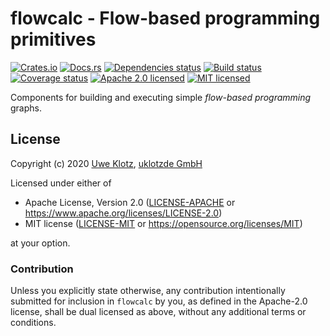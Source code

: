 # flowcalc - Flow-based programming primitives

[![Crates.io](https://img.shields.io/crates/v/flowcalc.svg)](https://crates.io/crates/flowcalc)
[![Docs.rs](https://docs.rs/flowcalc/badge.svg)](https://docs.rs/flowcalc/)
[![Dependencies status](https://deps.rs/repo/github/uklotzde/flowcalc/status.svg)](https://deps.rs/repo/github/uklotzde/flowcalc)
[![Build status](https://travis-ci.org/uklotzde/flowcalc.svg?branch=master)](https://travis-ci.org/uklotzde/flowcalc)
[![Coverage status](https://coveralls.io/repos/github/uklotzde/flowcalc/badge.svg?branch=master)](https://coveralls.io/github/uklotzde/flowcalc?branch=master)
[![Apache 2.0 licensed](https://img.shields.io/badge/license-Apache%202.0-blue.svg)](./LICENSE-APACHE)
[![MIT licensed](https://img.shields.io/badge/license-MIT-blue.svg)](./LICENSE-MIT)

Components for building and executing simple _flow-based programming_ graphs.

## License

Copyright (c) 2020 [Uwe Klotz](https://github.com/uklotzde), [uklotzde GmbH](https://github.com/uklotzde)

Licensed under either of

* Apache License, Version 2.0 ([LICENSE-APACHE](LICENSE-APACHE) or
  https://www.apache.org/licenses/LICENSE-2.0)
* MIT license ([LICENSE-MIT](LICENSE-MIT) or
  https://opensource.org/licenses/MIT)

at your option.

### Contribution

Unless you explicitly state otherwise, any contribution intentionally submitted
for inclusion in `flowcalc` by you, as defined in the Apache-2.0 license,
shall be dual licensed as above, without any additional terms or conditions.
